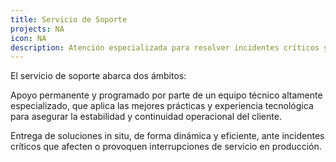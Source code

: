 ```yaml
---
title: Servicio de Soporte
projects: NA
icon: NA
description: Atención especializada para resolver incidentes críticos y mantener la continuidad operativa.
---
```


El servicio de soporte abarca dos ámbitos:

Apoyo permanente y programado por parte de un equipo técnico altamente especializado, que aplica las mejores prácticas y experiencia tecnológica para asegurar la estabilidad y continuidad operacional del cliente.

Entrega de soluciones in situ, de forma dinámica y eficiente, ante incidentes críticos que afecten o provoquen interrupciones de servicio en producción.